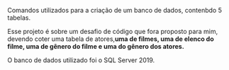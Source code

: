 Comandos utilizados para a criação de um banco de dados, contenbdo 5 tabelas.

Esse projeto é sobre um desafio de código que fora proposto para mim, devendo coter uma tabela de atores,**uma de filmes, uma de elenco do filme, uma de gênero do filme e uma do gênero dos atores.** 

O banco de dados utilizado foi o SQL Server 2019. 

